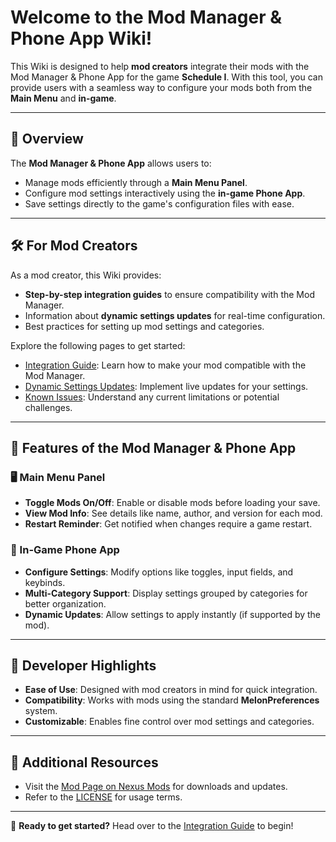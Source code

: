 # Welcome to the Mod Manager & Phone App Wiki!

This Wiki is designed to help **mod creators** integrate their mods with the Mod Manager & Phone App for the game **Schedule I**. With this tool, you can provide users with a seamless way to configure your mods both from the **Main Menu** and **in-game**.

---

## 📖 Overview
The **Mod Manager & Phone App** allows users to:
- Manage mods efficiently through a **Main Menu Panel**.
- Configure mod settings interactively using the **in-game Phone App**.
- Save settings directly to the game's configuration files with ease.

---

## 🛠️ For Mod Creators
As a mod creator, this Wiki provides:
- **Step-by-step integration guides** to ensure compatibility with the Mod Manager.
- Information about **dynamic settings updates** for real-time configuration.
- Best practices for setting up mod settings and categories.

Explore the following pages to get started:
- [Integration Guide](Integration-Guide): Learn how to make your mod compatible with the Mod Manager.
- [Dynamic Settings Updates](Dynamic-Settings-Updates): Implement live updates for your settings.
- [Known Issues](Known-Issues): Understand any current limitations or potential challenges.

---

## 🧩 Features of the Mod Manager & Phone App

### 🖥️ Main Menu Panel
- **Toggle Mods On/Off**: Enable or disable mods before loading your save.
- **View Mod Info**: See details like name, author, and version for each mod.
- **Restart Reminder**: Get notified when changes require a game restart.

### 📱 In-Game Phone App
- **Configure Settings**: Modify options like toggles, input fields, and keybinds.
- **Multi-Category Support**: Display settings grouped by categories for better organization.
- **Dynamic Updates**: Allow settings to apply instantly (if supported by the mod).

---

## 🎯 Developer Highlights
- **Ease of Use**: Designed with mod creators in mind for quick integration.
- **Compatibility**: Works with mods using the standard **MelonPreferences** system.
- **Customizable**: Enables fine control over mod settings and categories.

---

## 🔗 Additional Resources
- Visit the [Mod Page on Nexus Mods](https://www.nexusmods.com/schedule1/mods/397) for downloads and updates.
- Refer to the [LICENSE](LICENSE) for usage terms.

---

🚀 **Ready to get started?** Head over to the [Integration Guide](Integration-Guide) to begin!
